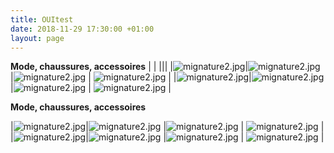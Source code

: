 ```yaml
---
title: OUItest
date: 2018-11-29 17:30:00 +01:00
layout: page
---
```


**Mode, chaussures, accessoires**
| | |||
|![mignature2.jpg](/uploads/mignature2.jpg)|![mignature2.jpg](/uploads/mignature2.jpg) |![mignature2.jpg](/uploads/mignature2.jpg) | ![mignature2.jpg](/uploads/mignature2.jpg) |
|![mignature2.jpg](/uploads/mignature2.jpg)|![mignature2.jpg](/uploads/mignature2.jpg) |![mignature2.jpg](/uploads/mignature2.jpg) | ![mignature2.jpg](/uploads/mignature2.jpg) |

**Mode, chaussures, accessoires** 

|![mignature2.jpg](/uploads/mignature2.jpg)|![mignature2.jpg](/uploads/mignature2.jpg) |![mignature2.jpg](/uploads/mignature2.jpg) | ![mignature2.jpg](/uploads/mignature2.jpg) |
|![mignature2.jpg](/uploads/mignature2.jpg)|![mignature2.jpg](/uploads/mignature2.jpg) |![mignature2.jpg](/uploads/mignature2.jpg) | ![mignature2.jpg](/uploads/mignature2.jpg) |